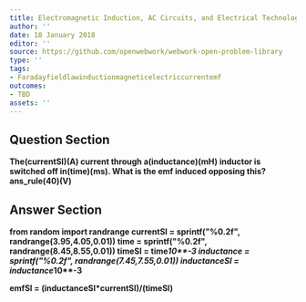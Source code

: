 ```yaml
---
title: Electromagnetic Induction, AC Circuits, and Electrical Technologies - Inductance
author: ''
date: 18 January 2018
editor: ''
source: https://github.com/openwebwork/webwork-open-problem-library
type: ''
tags:
- Faradayfieldlawinductionmagneticelectriccurrentemf
outcomes:
- TBD
assets: ''
---
```


## Question Section 

<b>
The(currentSI)(A) current through a(inductance)(mH) inductor is switched off in(time)(ms). What is the emf induced opposing this?
ans_rule(40)(V)



## Answer Section

from random import randrange
currentSI = sprintf("%0.2f", randrange(3.95,4.05,0.01))
time = sprintf("%0.2f", randrange(8.45,8.55,0.01))
timeSI = time*10**-3
inductance = sprintf("%0.2f", randrange(7.45,7.55,0.01))
inductanceSI = inductance*10**-3

emfSI = (inductanceSI*currentSI)/(timeSI)